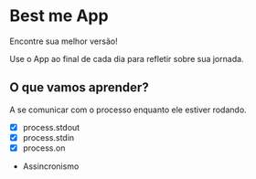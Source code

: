 # Best me App

Encontre sua melhor versão!

Use o App ao final de cada dia para refletir sobre sua jornada.

## O que vamos aprender?

A se comunicar com o processo enquanto ele estiver rodando.

- [X] process.stdout
- [X] process.stdin
- [X] process.on

* Assincronismo